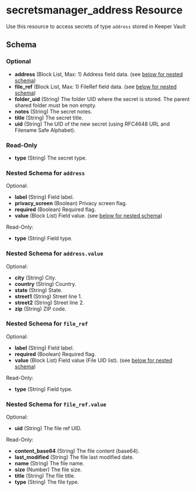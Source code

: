 # secretsmanager_address Resource

Use this resource to access secrets of type `address` stored in Keeper Vault

## Schema

### Optional

- **address** (Block List, Max: 1) Address field data. (see [below for nested schema](#nestedblock--address))
- **file_ref** (Block List, Max: 1) FileRef field data. (see [below for nested schema](#nestedblock--file_ref))
- **folder_uid** (String) The folder UID where the secret is stored. The parent shared folder must be non empty.
- **notes** (String) The secret notes.
- **title** (String) The secret title.
- **uid** (String) The UID of the new secret (using RFC4648 URL and Filename Safe Alphabet).

### Read-Only

- **type** (String) The secret type.

<a id="nestedblock--address"></a>
### Nested Schema for `address`

Optional:

- **label** (String) Field label.
- **privacy_screen** (Boolean) Privacy screen flag.
- **required** (Boolean) Required flag.
- **value** (Block List) Field value. (see [below for nested schema](#nestedblock--address--value))

Read-Only:

- **type** (String) Field type.

<a id="nestedblock--address--value"></a>
### Nested Schema for `address.value`

Optional:

- **city** (String) City.
- **country** (String) Country.
- **state** (String) State.
- **street1** (String) Street line 1.
- **street2** (String) Street line 2.
- **zip** (String) ZIP code.

<a id="nestedblock--file_ref"></a>
### Nested Schema for `file_ref`

Optional:

- **label** (String) Field label.
- **required** (Boolean) Required flag.
- **value** (Block List) Field value (File UID list). (see [below for nested schema](#nestedblock--file_ref--value))

Read-Only:

- **type** (String) Field type.

<a id="nestedblock--file_ref--value"></a>
### Nested Schema for `file_ref.value`

Optional:

- **uid** (String) The file ref UID.

Read-Only:

- **content_base64** (String) The file content (base64).
- **last_modified** (String) The file last modified date.
- **name** (String) The file name.
- **size** (Number) The file size.
- **title** (String) The file title.
- **type** (String) The file type.
